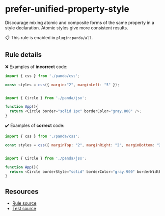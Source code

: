 [//]: # (This file is generated by eslint-docgen. Do not edit it directly.)

# prefer-unified-property-style

Discourage mixing atomic and composite forms of the same property in a style declaration. Atomic styles give more consistent results.

📋 This rule is enabled in `plugin:panda/all`.

## Rule details

❌ Examples of **incorrect** code:
```js
import { css } from './panda/css';

const styles = css({ margin:"2", marginLeft: "5" });
```
```js

import { Circle } from './panda/jsx';

function App(){
  return <Circle border="solid 1px" borderColor="gray.800" />;
}
```

✔️ Examples of **correct** code:
```js
import { css } from './panda/css';

const styles = css({ marginTop: "2", marginRight: "2", marginBottom: "2", marginLeft: "5" });
```
```js

import { Circle } from './panda/jsx';

function App(){
  return <Circle borderStyle="solid" borderColor="gray.900" borderWidth="1px" />;
}
```

## Resources

* [Rule source](/plugin/src/rules/prefer-unified-property-style.ts)
* [Test source](/plugin/tests/prefer-unified-property-style.test.ts)
